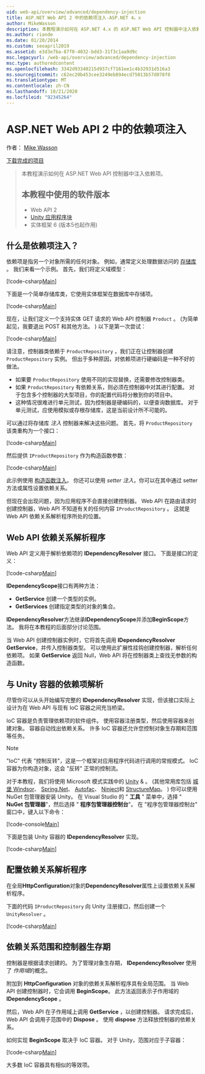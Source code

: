 ```yaml
---
uid: web-api/overview/advanced/dependency-injection
title: ASP.NET Web API 2 中的依赖项注入-ASP.NET 4。x
author: MikeWasson
description: 本教程演示如何在 ASP.NET 4.x 的 ASP.NET Web API 控制器中注入依赖项。
ms.author: riande
ms.date: 01/20/2014
ms.custom: seoapril2019
ms.assetid: e3d3e7ba-87f0-4032-bdd3-31f3c1aa9d9c
msc.legacyurl: /web-api/overview/advanced/dependency-injection
msc.type: authoredcontent
ms.openlocfilehash: 3342d93340215d937cf7161ee1c4b32931d516a3
ms.sourcegitcommit: c62ec20b453cee3249eb894ecd75013b57d078f0
ms.translationtype: MT
ms.contentlocale: zh-CN
ms.lasthandoff: 10/21/2020
ms.locfileid: "92345264"
---
```

# <a name="dependency-injection-in-aspnet-web-api-2"></a>ASP.NET Web API 2 中的依赖项注入

作者： [Mike Wasson](https://github.com/MikeWasson)

[下载完成的项目](https://code.msdn.microsoft.com/ASP-NET-Web-API-Tutorial-468ee148)

> 本教程演示如何在 ASP.NET Web API 控制器中注入依赖项。
> 
> ## <a name="software-versions-used-in-the-tutorial"></a>本教程中使用的软件版本
> 
> 
> - Web API 2
> - [Unity 应用程序块](https://www.nuget.org/packages/Unity/)
> - 实体框架 6 (版本5也起作用) 

## <a name="what-is-dependency-injection"></a>什么是依赖项注入？

依赖项是指另一个对象所需的任何对象。 例如，通常定义处理数据访问的 [存储库](http://martinfowler.com/eaaCatalog/repository.html) 。 我们来看一个示例。 首先，我们将定义域模型：

[!code-csharp[Main](dependency-injection/samples/sample1.cs)]

下面是一个简单存储库类，它使用实体框架在数据库中存储项。

[!code-csharp[Main](dependency-injection/samples/sample2.cs)]

现在，让我们定义一个支持实体 GET 请求的 Web API 控制器 `Product` 。  (为简单起见，我要退出 POST 和其他方法。 ) 以下是第一次尝试：

[!code-csharp[Main](dependency-injection/samples/sample3.cs)]

请注意，控制器类依赖于 `ProductRepository` ，我们正在让控制器创建 `ProductRepository` 实例。 但出于多种原因，对依赖项进行硬编码是一种不好的做法。

- 如果要 `ProductRepository` 使用不同的实现替换，还需要修改控制器类。
- 如果 `ProductRepository` 有依赖关系，则必须在控制器中对其进行配置。 对于包含多个控制器的大型项目，你的配置代码将分散到你的项目中。
- 这种情况很难进行单元测试，因为控制器是硬编码的，以便查询数据库。 对于单元测试，应使用模拟或存根存储库，这是当前设计所不可能的。

可以通过将存储库 *注入* 控制器来解决这些问题。 首先，将 `ProductRepository` 该类重构为一个接口：

[!code-csharp[Main](dependency-injection/samples/sample4.cs)]

然后提供 `IProductRepository` 作为构造函数参数：

[!code-csharp[Main](dependency-injection/samples/sample5.cs)]

此示例使用 [构造函数注入](http://www.martinfowler.com/articles/injection.html#FormsOfDependencyInjection)。 你还可以使用 *setter 注入*，你可以在其中通过 setter 方法或属性设置依赖关系。

但现在会出现问题，因为应用程序不会直接创建控制器。 Web API 在路由请求时创建控制器，Web API 不知道有关的任何内容 `IProductRepository` 。 这就是 Web API 依赖关系解析程序所处的位置。

## <a name="the-web-api-dependency-resolver"></a>Web API 依赖关系解析程序

Web API 定义用于解析依赖项的 **IDependencyResolver** 接口。 下面是接口的定义：

[!code-csharp[Main](dependency-injection/samples/sample6.cs)]

**IDependencyScope**接口有两种方法：

- **GetService** 创建一个类型的实例。
- **GetServices** 创建指定类型的对象的集合。

**IDependencyResolver**方法继承**IDependencyScope**并添加**BeginScope**方法。 我将在本教程的后面部分讨论范围。

当 Web API 创建控制器实例时，它将首先调用 **IDependencyResolver GetService**，并传入控制器类型。 可以使用此扩展性挂钩创建控制器，解析任何依赖项。 如果 **GetService** 返回 Null，Web API 将在控制器类上查找无参数的构造函数。

## <a name="dependency-resolution-with-the-unity-container"></a>与 Unity 容器的依赖项解析

尽管你可以从头开始编写完整的 **IDependencyResolver** 实现，但该接口实际上设计为在 Web API 与现有 IoC 容器之间充当桥梁。

IoC 容器是负责管理依赖项的软件组件。 使用容器注册类型，然后使用容器来创建对象。 容器自动找出依赖关系。 许多 IoC 容器还允许您控制对象生存期和范围等任务。

> [!NOTE]
> "IoC" 代表 "控制反转"，这是一个框架对应用程序代码进行调用的常规模式。 IoC 容器为你构造对象，这会 "反转" 正常的控制流。

对于本教程，我们将使用 Microsoft 模式实践中的 [Unity](https://msdn.microsoft.com/library/ff647202.aspx) &amp; 。  (其他常用库包括 [城堡 Windsor](http://www.castleproject.org/)、 [Spring.Net](http://www.springframework.net/)、 [Autofac](https://code.google.com/p/autofac/)、 [Ninject](http://www.ninject.org/)和 [StructureMap](http://structuremap.github.io/documentation/)。 ) 你可以使用 NuGet 包管理器安装 Unity。 在 Visual Studio 的 " **工具** " 菜单中，选择 " **NuGet 包管理器**"，然后选择 " **程序包管理器控制台**"。 在 "程序包管理器控制台" 窗口中，键入以下命令：

[!code-console[Main](dependency-injection/samples/sample7.cmd)]

下面是包装 Unity 容器的 **IDependencyResolver** 实现。

[!code-csharp[Main](dependency-injection/samples/sample8.cs)]

## <a name="configuring-the-dependency-resolver"></a>配置依赖关系解析程序

在全局**HttpConfiguration**对象的**DependencyResolver**属性上设置依赖关系解析程序。

下面的代码 `IProductRepository` 向 Unity 注册接口，然后创建一个 `UnityResolver` 。

[!code-csharp[Main](dependency-injection/samples/sample9.cs)]

## <a name="dependency-scope-and-controller-lifetime"></a>依赖关系范围和控制器生存期

控制器是根据请求创建的。 为了管理对象生存期， **IDependencyResolver** 使用了 *作用域*的概念。

附加到 **HttpConfiguration** 对象的依赖关系解析程序具有全局范围。 当 Web API 创建控制器时，它会调用 **BeginScope**。 此方法返回表示子作用域的 **IDependencyScope** 。

然后，Web API 在子作用域上调用 **GetService** ，以创建控制器。 请求完成后，Web API 会调用子范围中的 **Dispose** 。 使用 **dispose** 方法释放控制器的依赖关系。

如何实现 **BeginScope** 取决于 IoC 容器。 对于 Unity，范围对应于子容器：

[!code-csharp[Main](dependency-injection/samples/sample10.cs)]

大多数 IoC 容器具有相似的等效项。
